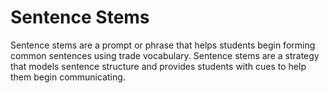 # Sentence Stems

Sentence stems are a prompt or phrase that helps students begin forming common sentences using trade vocabulary. Sentence stems are a strategy that models sentence structure and provides students with cues to help them begin communicating.
